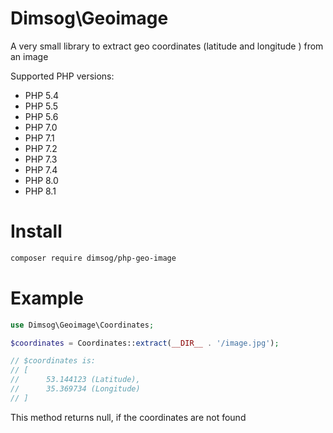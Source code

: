 # Dimsog\Geoimage
A very small library to extract geo coordinates (latitude and longitude ) from an image

Supported PHP versions:
* PHP 5.4
* PHP 5.5
* PHP 5.6
* PHP 7.0
* PHP 7.1
* PHP 7.2
* PHP 7.3
* PHP 7.4
* PHP 8.0
* PHP 8.1

# Install
```bash
composer require dimsog/php-geo-image
```

# Example
```php
use Dimsog\Geoimage\Coordinates;

$coordinates = Coordinates::extract(__DIR__ . '/image.jpg');

// $coordinates is:
// [
//      53.144123 (Latitude),
//      35.369734 (Longitude)
// ]
```

This method returns null, if the coordinates are not found